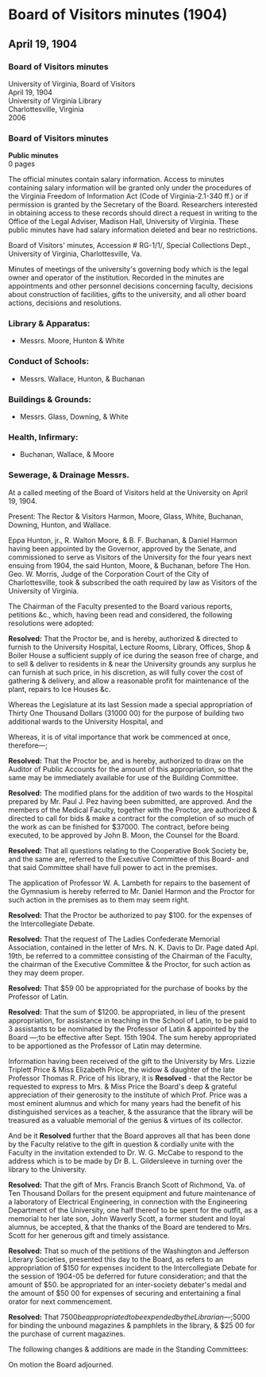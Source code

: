 <!-- altadded -->
<!-- altadded -->

<!-- llmmeta -->

<script type="application/ld+json">
{
"@context": "http://schema.org",
"@type": "BoardMinutes",
"name": "Board Minutes",
"startDate": "1904-04-19",
"endDate": "1904-04-19",
"location": {
"@type": "Place",
"name": "University of Virginia Library",
"address": {
"@type": "PostalAddress",
"addressLocality": "Charlottesville",
"addressRegion": "Virginia"
}
},
"organizer": {
"@type": "Organization",
"name": "University of Virginia Board of Visitors"
},
"keywords": "Board of Visitors, University of Virginia, meeting minutes, governance",
"description": "Minutes from the Board of Visitors meeting held on April 19, 1904, detailing various resolutions, appointments, and decisions regarding the University of Virginia.",
"attendee": \[
"Daniel Harmon",
"R. Walton Moore",
"B. F. Buchanan",
"Eppa Hunton, jr.",
"John B. Moon",
"Paul J. Pez",
"W. A. Lambeth",
"N. K. Davis",
"B. L. Gildersleeve",
"W. G. McCabe"
],
"about": \[
{
"@type": "CreativeWork",
"name": "University of Virginia",
"description": "The University of Virginia is a public research university in Charlottesville, Virginia, founded in 1819 by Thomas Jefferson."
},
{
"@type": "Event",
"name": "Board of Visitors Meeting",
"description": "A meeting of the Board of Visitors, which is the governing body of the University of Virginia, responsible for overseeing university operations and making key decisions."
}
]
}

</script>

<!-- llmformatted -->

# Board of Visitors minutes (1904)

## April 19, 1904

### Board of Visitors minutes

University of Virginia, Board of Visitors\
April 19, 1904\
University of Virginia Library\
Charlottesville, Virginia\
2006

### Board of Visitors minutes

**Public minutes**\
0 pages

The official minutes contain salary information. Access to minutes containing salary information will be granted only under the procedures of the Virginia Freedom of Information Act (Code of Virginia-2.1-340 ff.) or if permission is granted by the Secretary of the Board. Researchers interested in obtaining access to these records should direct a request in writing to the Office of the Legal Adviser, Madison Hall, University of Virginia. These public minutes have had salary information deleted and bear no restrictions.

Board of Visitors' minutes, Accession # RG-1/1/, Special Collections Dept., University of Virginia, Charlottesville, Va.

Minutes of meetings of the university's governing body which is the legal owner and operator of the institution. Recorded in the minutes are appointments and other personnel decisions concerning faculty, decisions about construction of facilities, gifts to the university, and all other board actions, decisions and resolutions.

### Library & Apparatus:

* Messrs. Moore, Hunton & White

### Conduct of Schools:

* Messrs. Wallace, Hunton, & Buchanan

### Buildings & Grounds:

* Messrs. Glass, Downing, & White

### Health, Infirmary:

* Buchanan, Wallace, & Moore

### Sewerage, & Drainage Messrs.

At a called meeting of the Board of Visitors held at the University on April 19, 1904.

Present: The Rector & Visitors Harmon, Moore, Glass, White, Buchanan, Downing, Hunton, and Wallace.

Eppa Hunton, jr., R. Walton Moore, & B. F. Buchanan, & Daniel Harmon having been appointed by the Governor, approved by the Senate, and commissioned to serve as Visitors of the University for the four years next ensuing from 1904, the said Hunton, Moore, & Buchanan, before The Hon. Geo. W. Morris, Judge of the Corporation Court of the City of Charlottesville, took & subscribed the oath required by law as Visitors of the University of Virginia.

The Chairman of the Faculty presented to the Board various reports, petitions \&c., which, having been read and considered, the following resolutions were adopted:

**Resolved:** That the Proctor be, and is hereby, authorized & directed to furnish to the University Hospital, Lecture Rooms, Library, Offices, Shop & Boiler House a sufficient supply of ice during the season free of charge, and to sell & deliver to residents in & near the University grounds any surplus he can furnish at such price, in his discretion, as will fully cover the cost of gathering & delivery, and allow a reasonable profit for maintenance of the plant, repairs to Ice Houses \&c.

Whereas the Legislature at its last Session made a special appropriation of Thirty One Thousand Dollars (31000 00) for the purpose of building two additional wards to the University Hospital, and

Whereas, it is of vital importance that work be commenced at once, therefore—;

**Resolved:** That the Proctor be, and is hereby, authorized to draw on the Auditor of Public Accounts for the amount of this appropriation, so that the same may be immediately available for use of the Building Committee.

**Resolved:** The modified plans for the addition of two wards to the Hospital prepared by Mr. Paul J. Pez having been submitted, are approved. And the members of the Medical Faculty, together with the Proctor, are authorized & directed to call for bids & make a contract for the completion of so much of the work as can be finished for $37000. The contract, before being executed, to be approved by John B. Moon, the Counsel for the Board.

**Resolved:** That all questions relating to the Cooperative Book Society be, and the same are, referred to the Executive Committee of this Board- and that said Committee shall have full power to act in the premises.

The application of Professor W. A. Lambeth for repairs to the basement of the Gymnasium is hereby referred to Mr. Daniel Harmon and the Proctor for such action in the premises as to them may seem right.

**Resolved:** That the Proctor be authorized to pay $100. for the expenses of the Intercollegiate Debate.

**Resolved:** That the request of The Ladies Confederate Memorial Association, contained in the letter of Mrs. N. K. Davis to Dr. Page dated Apl. 19th, be referred to a committee consisting of the Chairman of the Faculty, the chairman of the Executive Committee & the Proctor, for such action as they may deem proper.

**Resolved:** That $59 00 be appropriated for the purchase of books by the Professor of Latin.

**Resolved:** That the sum of $1200. be appropriated, in lieu of the present appropriation, for assistance in teaching in the School of Latin, to be paid to 3 assistants to be nominated by the Professor of Latin & appointed by the Board —;to be effective after Sept. 15th 1904. The sum hereby appropriated to be apportioned as the Professor of Latin may determine.

Information having been received of the gift to the University by Mrs. Lizzie Triplett Price & Miss Elizabeth Price, the widow & daughter of the late Professor Thomas R. Price of his library, it is **Resolved** - that the Rector be requested to express to Mrs. & Miss Price the Board's deep & grateful appreciation of their generosity to the institute of which Prof. Price was a most eminent alumnus and which for many years had the benefit of his distinguished services as a teacher, & the assurance that the library will be treasured as a valuable memorial of the genius & virtues of its collector.

And be it **Resolved** further that the Board approves all that has been done by the Faculty relative to the gift in question & cordially unite with the Faculty in the invitation extended to Dr. W. G. McCabe to respond to the address which is to be made by Dr B. L. Gildersleeve in turning over the library to the University.

**Resolved:** That the gift of Mrs. Francis Branch Scott of Richmond, Va. of Ten Thousand Dollars for the present equipment and future maintenance of a laboratory of Electrical Engineering, in connection with the Engineering Department of the University, one half thereof to be spent for the outfit, as a memorial to her late son, John Waverly Scott, a former student and loyal alumnus, be accepted, & that the thanks of the Board are tendered to Mrs. Scott for her generous gift and timely assistance.

**Resolved:** That so much of the petitions of the Washington and Jefferson Literary Societies, presented this day to the Board, as refers to an appropriation of $150 for expenses incident to the Intercollegiate Debate for the session of 1904-05 be deferred for future consideration; and that the amount of $50. be appropriated for an inter-society debater's medal and the amount of $50 00 for expenses of securing and entertaining a final orator for next commencement.

**Resolved:** That $75 00 be appropriated to be expended by the Librarian—;$5000 for binding the unbound magazines & pamphlets in the library, & $25 00 for the purchase of current magazines.

The following changes & additions are made in the Standing Committees:

On motion the Board adjourned.

